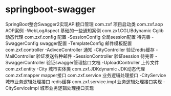 # springboot-swagger
SpringBoot整合Swagger2实现API接口管理
com.zxf 项目启动类
com.zxf.aop AOP案例
  -WebLogAspect 基础的一些通知案例
com.zxf.CGLIBdynamic  Cglib动态代理
com.zxf.config  配置
  -SessionConfig 全局session配置 待完善
  -SwaggerConfig swagger配置
  -TemplateConfig 邮件模板配置
com.zxf.controller
  -AdivceController  通知
  -CityController 验证redis缓存
  -MailController 验证发送各种邮件
  -SessionController 验证session 待完善
  -SwaggerController  验证swagger管理接口文档
  -UploadController 上传文件
com.zxf.entity
  -City 城市实体类
com.zxf.JDKdynamic JDK动态代理
com.zxf.mapper  mapper接口
com.zxf.service 业务逻辑处理接口
  -CityService  城市业务逻辑处理接口 redis缓存
com.zxf.service.impl 业务逻辑处理接口实现
  -CityServiceImpl  城市业务逻辑处理接口实现
